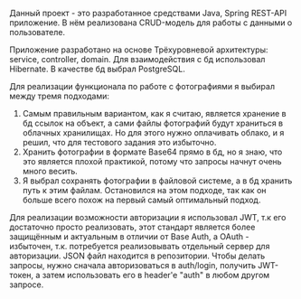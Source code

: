Данный проект - это разработанное средствами Java, Spring REST-API приложение. В нём реализована CRUD-модель для работы с данными о пользователе.

Приложение разработано на основе Трёхуровневой архитектуры: service, controller, domain. Для взаимодействия с бд использовал Hibernate. В качестве бд выбрал PostgreSQL.

Для реализации функционала по работе с фотографиями я выбирал между тремя подходами:
1) Самым правильным вариантом, как я считаю, является хранение в бд ссылок на объект, а сами файлы фотографий будут храниться в облачных хранилищах. Но для этого нужно оплачивать облако, и я решил, что для тестового задания это избыточно.
2) Хранить фотографии в формате Base64 прямо в бд, но я знаю, что это является плохой практикой, потому что запросы начнут очень много весить.
3) Я выбрал сохранять фотографии в файловой системе, а в бд хранить путь к этим файлам. Остановился на этом подходе, так как он больше всего похож на первый самый оптимальный подход.

Для реализации возможности авторизации я использовал JWT, т.к его достаточно просто реализовать, этот стандарт является более защищённым и актуальным в отличии от Base Auth, а OAuth - избыточен, т.к. потребуется реализовывать отдельный сервер для авторизации.
JSON файл находится в репозитории. Чтобы делать запросы, нужно сначала авторизоваться в auth/login, получить JWT-токен, а затем использовать его в header'e "auth" в любом другом запросе.
